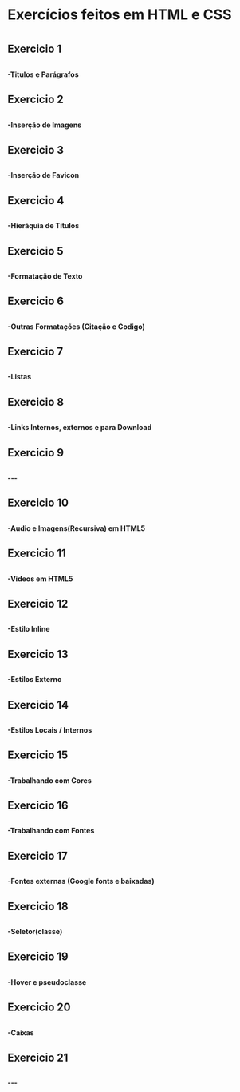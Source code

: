 
<h1>Exercícios feitos em HTML e CSS<h1>

<h2> Exercicio 1 <h2>
<h4>-Titulos e Parágrafos<h4>
<h2> Exercicio 2 <h2>
<h4>-Inserção de Imagens<h4>
<h2> Exercicio 3 <h2>
<h4>-Inserção de Favicon<h4>
<h2> Exercicio 4 <h2>
<h4>-Hieráquia de Títulos<h4>
<h2> Exercicio 5 <h2>
<h4>-Formatação de Texto<h4>
<h2> Exercicio 6 <h2>
<h4>-Outras Formatações (Citação e Codigo)<h4>
<h2> Exercicio 7 <h2>
<h4>-Listas<h4>
<h2> Exercicio 8 <h2>
<h4>-Links Internos, externos e para Download<h4>
<h2> Exercicio 9 <h2>
<h4>---<h4>
<h2> Exercicio 10 <h2>
<h4>-Audio e Imagens(Recursiva) em HTML5<h4>
<h2> Exercicio 11 <h2>
<h4>-Videos em HTML5<h4>
<h2> Exercicio 12 <h2>
<h4>-Estilo Inline<h4>
<h2> Exercicio 13 <h2>
<h4>-Estilos Externo<h4>
<h2> Exercicio 14 <h2>
<h4>-Estilos Locais / Internos<h4>
<h2> Exercicio 15 <h2>
<h4>-Trabalhando com Cores<h4>
<h2> Exercicio 16 <h2>
<h4>-Trabalhando com Fontes<h4>
<h2> Exercicio 17 <h2>
<h4>-Fontes externas (Google fonts e baixadas)<h4>
<h2> Exercicio 18 <h2>
<h4>-Seletor(classe)<h4>
<h2> Exercicio 19 <h2>
<h4>-Hover e pseudoclasse<h4>
<h2> Exercicio 20 <h2>
<h4>-Caixas<h4>
<h2> Exercicio 21 <h2>
<h4>---<h4>
